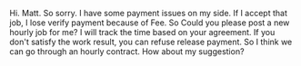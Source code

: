 
Hi. Matt.
So sorry. I have some payment issues on my side.
If I accept that job, I lose verify payment because of Fee.
So Could you please post a new hourly job for me?
I will track the time based on your agreement. If you don't satisfy the work result, you can refuse release payment.
So I think we can go through an hourly contract.
How about my suggestion?

